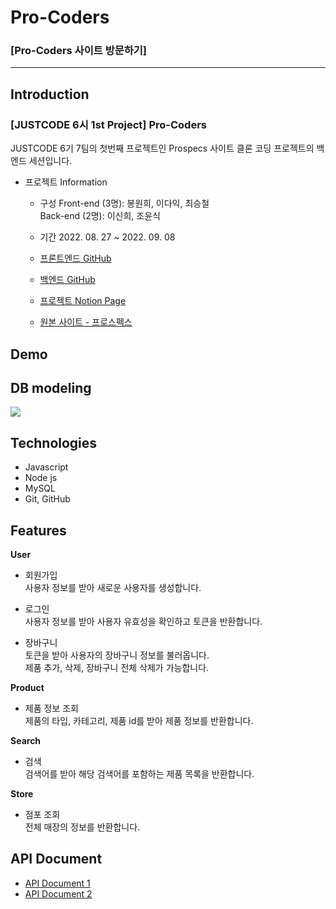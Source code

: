 # Pro-Coders
### [Pro-Coders 사이트 방문하기]

---

## Introduction

### [JUSTCODE 6시 1st Project] Pro-Coders

JUSTCODE 6기 7팀의 첫번째 프로젝트인 Prospecs 사이트 클론 코딩 프로젝트의 백엔드 세션입니다.

- 프로젝트 Information
  - 구성 
    Front-end (3명): 봉원희, 이다익, 최승철   
    Back-end (2명): 이신희, 조윤식  
  
  - 기간 2022. 08. 27 ~ 2022. 09. 08
  
  - [프론트엔드 GitHub](https://github.com/wecode-bootcamp-korea/justcode-6-1st-pro-coders-front)   
  - [백엔드 GitHub](https://github.com/wecode-bootcamp-korea/justcode-6-1st-pro-coders-back)   
  - [프로젝트 Notion Page](https://www.notion.so/wecode/7team-Pro-Coders-6ed4512003274604aac55e2ee781e953)   
  - [원본 사이트 - 프로스펙스](https://www.prospecs.com/)   
  
## Demo

## DB modeling

<img src = "https://user-images.githubusercontent.com/107532513/188773675-6028a2e7-ca48-473f-b8f7-069a7952c4fe.png">

## Technologies

- Javascript
- Node js
- MySQL
- Git, GitHub

## Features

**User**

- 회원가입   
  사용자 정보를 받아 새로운 사용자를 생성합니다.
  
- 로그인   
  사용자 정보를 받아 사용자 유효성을 확인하고 토큰을 반환합니다.
  
- 장바구니   
  토큰을 받아 사용자의 장바구니 정보를 불러옵니다.    
  제품 추가, 삭제, 장바구니 전체 삭제가 가능합니다.

**Product**

- 제품 정보 조회   
  제품의 타입, 카테고리, 제품 id를 받아 제품 정보를 반환합니다.

**Search**

- 검색   
  검색어를 받아 해당 검색어를 포함하는 제품 목록을 반환합니다.

**Store**

- 점포 조회   
  전체 매장의 정보를 반환합니다.

## API Document

- [API Document 1](https://documenter.getpostman.com/view/23155227/VUxSsm3G)   
- [API Document 2](https://documenter.getpostman.com/view/22725460/VV56Lse1#dcb1bd31-4612-4794-abc0-e41d6723de22)
